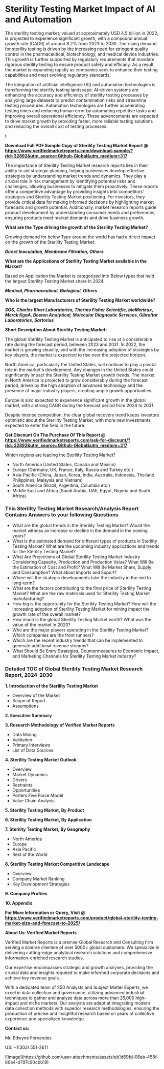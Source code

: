 <h1>Sterility Testing Market Impact of AI and Automation</h1><p>The sterility testing market, valued at approximately USD 4.5 billion in 2022, is projected to experience significant growth, with a compound annual growth rate (CAGR) of around 8.2% from 2023 to 2030. The rising demand for sterility testing is driven by the increasing need for stringent quality control in the pharmaceutical, biotechnology, and medical device industries. This growth is further supported by regulatory requirements that mandate rigorous sterility testing to ensure product safety and efficacy. As a result, the market is expanding rapidly as companies seek to enhance their testing capabilities and meet evolving regulatory standards.</p><p>The integration of artificial intelligence (AI) and automation technologies is transforming the sterility testing landscape. AI-driven systems are enhancing the accuracy and efficiency of sterility testing processes by analyzing large datasets to predict contamination risks and streamline testing procedures. Automation technologies are further accelerating testing times and reducing human error by automating repetitive tasks and improving overall operational efficiency. These advancements are expected to drive market growth by providing faster, more reliable testing solutions and reducing the overall cost of testing processes.</p>t</p><p id="" class=""><strong>Download Full PDF Sample Copy of Sterility Testing Market Report @ <a href="https://www.verifiedmarketreports.com/download-sample/?rid=32892&utm_source=Github-Global&utm_medium=317" target="_blank">https://www.verifiedmarketreports.com/download-sample/?rid=32892&utm_source=Github-Global&utm_medium=317</a></strong></p><p>The importance of&nbsp;Sterility Testing Market research reports lies in their ability to aid strategic planning, helping businesses develop effective strategies by understanding market trends and dynamics. They play a crucial role in risk management by identifying potential risks and challenges, allowing businesses to mitigate them proactively. These reports offer a competitive advantage by providing insights into competitors' strategies and Sterility Testing Market positioning. For investors, they provide critical data for making informed decisions by highlighting market forecasts and growth potential. Additionally, market research reports guide product development by understanding consumer needs and preferences, ensuring products meet market demands and drive business growth.</p><p><strong>What are the&nbsp;Type driving the growth of the Sterility Testing Market?</strong></p><p id="" class="">Growing demand for below Type around the world has had a direct impact on the growth of the Sterility Testing Market:</p><em><strong>Direct Inoculation, Membrane Filtration, Others</strong></em></p><strong>What are the&nbsp;Applications&nbsp;of Sterility Testing Market available in the Market?</strong></p><p id="" class="">Based on Application the Market is categorized into Below types that held the largest Sterility Testing Market share In 2024.</p><em><strong>Medical, Pharmaceutical, Biological, Others</strong></em></p><strong>Who is the largest Manufacturers of Sterility Testing Market worldwide?</strong></p><p><em><strong>SGS, Charles River Laboratories, Thermo Fisher Scientific, bioMerieux, Merck KgaA, Boston Analytical, Molecular Diagnostic Services, Gibraltar Laboratories, Sartorius</strong></em></p><p id="" class=""><strong>Short Description About Sterility Testing Market:</strong></p><p>The global Sterility Testing Market is anticipated to rise at a considerable rate during the forecast period, between 2023 and 2031. In 2022, the market is growing steadily, and with the increasing adoption of strategies by key players, the market is expected to rise over the projected horizon.</p><p>North America, particularly the United States, will continue to play a pivotal role in the market's development. Any changes in the United States could significantly impact the Sterility Testing Market growth trends. The market in North America is projected to grow considerably during the forecast period, driven by the high adoption of advanced technology and the presence of major industry players, creating ample growth opportunities.</p><p>Europe is also expected to experience significant growth in the global market, with a strong CAGR during the forecast period from 2024 to 2031.</p><p>Despite intense competition, the clear global recovery trend keeps investors optimistic about the Sterility Testing Market, with more new investments expected to enter the field in the future.</p><p id="" class=""><strong>Get Discount On The Purchase Of This Report @ <a href="https://www.verifiedmarketreports.com/ask-for-discount/?rid=32892&utm_source=Github-Global&utm_medium=317" target="_blank">https://www.verifiedmarketreports.com/ask-for-discount/?rid=32892&utm_source=Github-Global&utm_medium=317</a></strong></p>Which regions are leading the Sterility Testing Market?</p><ul><li>North America (United States, Canada and Mexico)</li><li>Europe (Germany, UK, France, Italy, Russia and Turkey etc.)</li><li>Asia-Pacific (China, Japan, Korea, India, Australia, Indonesia, Thailand, Philippines, Malaysia and Vietnam)</li><li>South America (Brazil, Argentina, Columbia etc.)</li><li>Middle East and Africa (Saudi Arabia, UAE, Egypt, Nigeria and South Africa)</li></ul><h3 id="" class="">This Sterility Testing Market Research/Analysis Report Contains Answers to your following Questions</h3><ul><li>What are the global trends in the Sterility Testing Market? Would the market witness an increase or decline in the demand in the coming years?</li><li>What is the estimated demand for different types of products in Sterility Testing Market? What are the upcoming industry applications and trends for the Sterility Testing Market?</li><li>What Are Projections of Global Sterility Testing Market Industry Considering Capacity, Production and Production Value? What Will Be the Estimation of Cost and Profit? What Will Be Market Share, Supply and Consumption? What about imports and Export?</li><li>Where will the strategic developments take the industry in the mid to long-term?</li><li>What are the factors contributing to the final price of Sterility Testing Market? What are the raw materials used for Sterility Testing Market manufacturing?</li><li>How big is the opportunity for the Sterility Testing Market? How will the increasing adoption of Sterility Testing Market for mining impact the growth rate of the overall market?</li><li>How much is the global Sterility Testing Market worth? What was the value of the market In 2020?</li><li>Who are the major players operating in the Sterility Testing Market? Which companies are the front runners?</li><li>Which are the recent industry trends that can be implemented to generate additional revenue streams?</li><li>What Should Be Entry Strategies, Countermeasures to Economic Impact, and Marketing Channels for Sterility Testing Market Industry?</li></ul><h3 id="" class="">Detailed TOC of Global Sterility Testing Market Research Report, 2024-2030</h3><p id="" class=""><strong>1. Introduction of the Sterility Testing Market</strong></p><ul><li>Overview of the Market</li><li>Scope of Report</li><li>Assumptions</li></ul><p id="" class=""><strong>2. Executive Summary</strong></p><p id="" class=""><strong>3. Research Methodology of Verified Market Reports</strong></p><ul><li>Data Mining</li><li>Validation</li><li>Primary Interviews</li><li>List of Data Sources</li></ul><p id="" class=""><strong>4. Sterility Testing Market Outlook</strong></p><ul><li>Overview</li><li>Market Dynamics</li><li>Drivers</li><li>Restraints</li><li>Opportunities</li><li>Porters Five Force Model</li><li>Value Chain Analysis</li></ul><p id="" class=""><strong>5. Sterility Testing Market, By Product</strong></p><p id="" class=""><strong>6. Sterility Testing Market, By Application</strong></p><p id="" class=""><strong>7. Sterility Testing Market, By Geography</strong></p><ul><li>North America</li><li>Europe</li><li>Asia Pacific</li><li>Rest of the World</li></ul><p id="" class=""><strong>8. Sterility Testing Market Competitive Landscape</strong></p><ul><li>Overview</li><li>Company Market Ranking</li><li>Key Development Strategies</li></ul><p id="" class=""><strong>9. Company Profiles</strong></p><p id="" class=""><strong>10. Appendix</strong></p><p id="" class=""><strong>For More Information or Query, Visit @ <a href="https://www.verifiedmarketreports.com/product/global-sterility-testing-market-size-and-forecast-to-2025/" target="_blank">https://www.verifiedmarketreports.com/product/global-sterility-testing-market-size-and-forecast-to-2025/</a></strong></p><p id="" class=""><strong>About Us: Verified Market Reports</strong></p><p id="" class="">Verified Market Reports is a premier Global Research and Consulting firm serving a diverse clientele of over 5000+ global customers. We specialize in delivering cutting-edge analytical research solutions and comprehensive information-enriched research studies.</p><p id="" class="">Our expertise encompasses strategic and growth analyses, providing the crucial data and insights required to make informed corporate decisions and achieve key revenue goals.</p><p id="" class="">With a dedicated team of 250 Analysts and Subject Matter Experts, we excel in data collection and governance, utilizing advanced industrial techniques to gather and analyze data across more than 25,000 high-impact and niche markets. Our analysts are adept at integrating modern data collection methods with superior research methodologies, ensuring the production of precise and insightful research based on years of collective experience and specialized knowledge.</p><p id="" class=""><strong>Contact us:</strong></p><p id="" class="">Mr. Edwyne Fernandes</p><p id="" class="">US: +1(302) 551-2611</p>
![image](https://github.com/user-attachments/assets/eb1d69fd-06ab-458f-86a4-d797c90cbb19)
